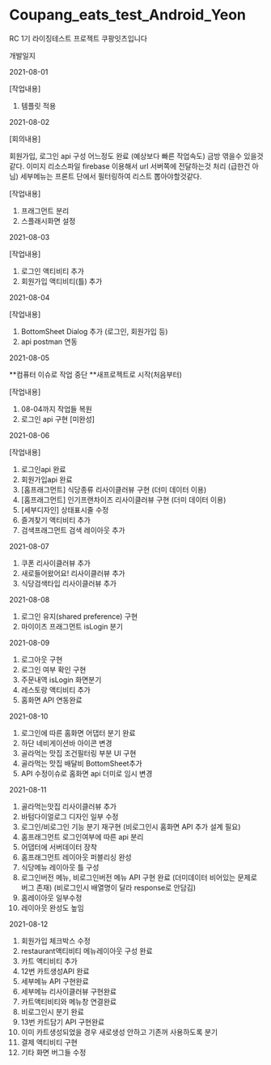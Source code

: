 # Coupang_eats_test_Android_Yeon
RC 1기 라이징테스트 프로젝트 쿠팡잇츠입니다

개발일지

2021-08-01 

[작업내용]
1. 템플릿 적용

2021-08-02 

[회의내용] 

회원가입, 로그인 api 구성 어느정도 완료 (예상보다 빠른 작업속도) 금방 엮을수 있을것같다.
이미지 리소스파일 firebase 이용해서 url 서버쪽에 전달하는것 처리 (급한건 아님)
세부메뉴는 프론트 단에서 필터링하여 리스트 뽑아야할것같다.

[작업내용]
1. 프래그먼트 분리
2. 스플래시화면 설정 

2021-08-03 

[작업내용]
1. 로그인 액티비티 추가
2. 회원가입 액티비티(틀) 추가

2021-08-04

[작업내용]
1. BottomSheet Dialog 추가 (로그인, 회원가입 등)
2. api postman 연동 

2021-08-05

**컴퓨터 이슈로 작업 중단
**새프로젝트로 시작(처음부터)

[작업내용]
1. 08-04까지 작업들 복원
2. 로그인 api 구현 [미완성]

2021-08-06

[작업내용]
1. 로그인api 완료
2. 회원가입api 완료
3. [홈프래그먼트] 식당종류 리사이클러뷰 구현 (더미 데이터 이용)
4. [홈프래그먼트] 인기프랜차이즈 리사이클러뷰 구현 (더미 데이터 이용)
5. [세부디자인] 상태표시줄 수정
6. 즐겨찾기 액티비티 추가
7. 검색프래그먼트 검색 레이아웃 추가

2021-08-07
1. 쿠폰 리사이클러뷰 추가
2. 새로들어왔어요! 리사이클러뷰 추가
3. 식당검색타입 리사이클러뷰 추가

2021-08-08
1. 로그인 유지(shared preference) 구현
2. 마이이츠 프래그먼트 isLogin 분기

2021-08-09
1. 로그아웃 구현
2. 로그인 여부 확인 구현
3. 주문내역 isLogin 화면분기
4. 레스토랑 액티비티 추가
5. 홈화면 API 연동완료

2021-08-10
1. 로그인에 따른 홈화면 어댑터 분기 완료
2. 하단 네비게이션바 아이콘 변경
3. 골라먹는 맛집 조건필터링 부분 UI 구현
4. 골라먹는 맛집 배달비 BottomSheet추가
5. API 수정이슈로 홈화면 api 더미로 임시 변경

2021-08-11
1. 골라먹는맛집 리사이클러뷰 추가
2. 바텀다이얼로그 디자인 일부 수정
3. 로그인/비로그인 기능 분기 재구현 (비로그인시 홈화면 API 추가 설계 필요)
4. 홈프래그먼트 로그인여부에 따른 api 분리 
5. 어댑터에 서버데이터 장착
6. 홈프래그먼트 레이아웃 퍼블리싱 완성
7. 식당메뉴 레이아웃 틀 구성
8. 로그인버전 메뉴, 비로그인버전 메뉴 API 구현 완료 (더미데이터 비어있는 문제로 버그 존재) (비로그인시 배열명이 달라 response로 안담김)
9. 홈레이아웃 일부수정
10. 레이아웃 완성도 높임

2021-08-12
1. 회원가입 체크박스 수정
2. restaurant액티비티 메뉴레이아웃 구성 완료
3. 카트 액티비티 추가
4. 12번 카트생성API 완료
5. 세부메뉴 API 구현완료
6. 세부메뉴 리사이클러뷰 구현완료
7. 카트액티비티와 메뉴창 연결완료
8. 비로그인시 분기 완료
9. 13번 카트담기 API 구현완료
10. 이미 카트생성되었을 경우 새로생성 안하고 기존꺼 사용하도록 분기
11. 결제 액티비티 구현
12. 기타 화면 버그들 수정

